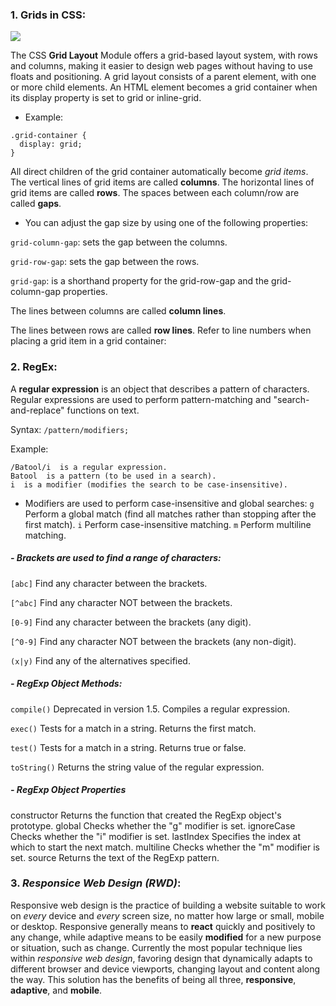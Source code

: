 ### 1. Grids in CSS:
![](https://th.bing.com/th/id/OIP.D4vB4Qk3YtI5Lr7Cmf1uxwHaD_?pid=ImgDet&rs=1)


The CSS **Grid Layout** Module offers a grid-based layout system, with rows and columns, making it easier to design web pages without having to use floats and positioning.
A grid layout consists of a parent element, with one or more child elements.
An HTML element becomes a grid container when its display property is set to grid or inline-grid.
* Example: 
```
.grid-container {
  display: grid;
}
```

All direct children of the grid container automatically become _grid items_.
The vertical lines of grid items are called **columns**.
The horizontal lines of grid items are called **rows**.
The spaces between each column/row are called **gaps**.

- You can adjust the gap size by using one of the following properties:

`grid-column-gap`: sets the gap between the columns.

`grid-row-gap`: sets the gap between the rows.

`grid-gap`: is a shorthand property for the grid-row-gap and the grid-column-gap properties.

The lines between columns are called **column lines**.

The lines between rows are called **row lines**.
Refer to line numbers when placing a grid item in a grid container:



### 2. RegEx:
A **regular expression** is an object that describes a pattern of characters.
Regular expressions are used to perform pattern-matching and "search-and-replace" functions on text.


Syntax: `/pattern/modifiers;`

Example:
```
/Batool/i  is a regular expression.
Batool  is a pattern (to be used in a search).
i  is a modifier (modifies the search to be case-insensitive).
```
- Modifiers are used to perform case-insensitive and global searches:
`g`	Perform a global match (find all matches rather than stopping after the first match).
`i`	Perform case-insensitive matching.
`m`	Perform multiline matching.

##### - Brackets are used to find a range of characters:

`[abc]`	Find any character between the brackets.

`[^abc]`	Find any character NOT between the brackets.

`[0-9]`	Find any character between the brackets (any digit).

`[^0-9]`	Find any character NOT between the brackets (any non-digit).

`(x|y)`	Find any of the alternatives specified.

##### - RegExp Object Methods:

`compile()`	Deprecated in version 1.5. Compiles a regular expression.

`exec()`	Tests for a match in a string. Returns the first match.

`test()`	Tests for a match in a string. Returns true or false.

`toString()`	Returns the string value of the regular expression.

##### - RegExp Object Properties
constructor	Returns the function that created the RegExp object's prototype.
global	Checks whether the "g" modifier is set.
ignoreCase	Checks whether the "i" modifier is set.
lastIndex	Specifies the index at which to start the next match.
multiline	Checks whether the "m" modifier is set.
source	Returns the text of the RegExp pattern.

### 3. ***Responsice Web Design (RWD)***:

Responsive web design is the practice of building a website suitable to work on _every_ device and _every_ screen size, no matter how large or small, mobile or desktop.
Responsive generally means to **react** quickly and positively to any change, while adaptive means to be easily **modified** for a new purpose or situation, such as change.
Currently the most popular technique lies within _responsive web design_, favoring design that dynamically adapts to different browser and device viewports, changing layout and content along the way. This solution has the benefits of being all three, **responsive**, **adaptive**, and **mobile**.
